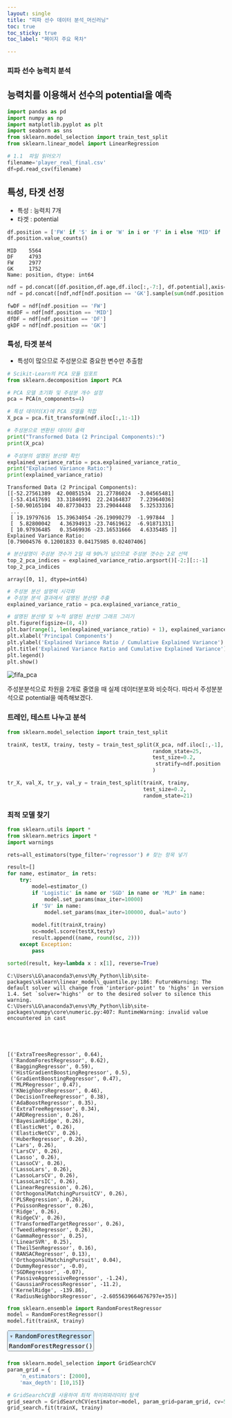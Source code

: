 ```yaml
--- 
layout: single
title: "피파 선수 데이터 분석_머신러닝"
toc: true
toc_sticky: true
toc_label: "페이지 주요 목차"

---
```


### 피파 선수 능력치 분석
## 능력치를 이용해서 선수의 potential을 예측 

```python
import pandas as pd 
import numpy as np 
import matplotlib.pyplot as plt 
import seaborn as sns
from sklearn.model_selection import train_test_split
from sklearn.linear_model import LinearRegression
```


```python
# 1.1  파일 읽어오기
filename='player_real_final.csv'
df=pd.read_csv(filename)
```

## 특성, 타겟 선정
- 특성 : 능력치 7개
- 타겟 : potential


```python
df.position = ['FW' if 'S' in i or 'W' in i or 'F' in i else 'MID' if 'M' in i else 'DF' if 'B' in i else 'GK'  for i in df.position]
df.position.value_counts()
```




    MID    5564
    DF     4793
    FW     2977
    GK     1752
    Name: position, dtype: int64




```python
ndf = pd.concat([df.position,df.age,df.iloc[:,-7:], df.potential],axis=1)
ndf = pd.concat([ndf,ndf[ndf.position == 'GK'].sample(sum(ndf.position == 'MID')-2000, replace =True),ndf[ndf.position=='FW']],axis=0)
```


```python
fwDF = ndf[ndf.position == 'FW']
midDF = ndf[ndf.position == 'MID']
dfDF = ndf[ndf.position == 'DF']
gkDF = ndf[ndf.position == 'GK']
```

### 특성, 타겟 분석
- 특성이 많으므로 주성분으로 중요한 변수만 추출함


```python
# Scikit-Learn의 PCA 모듈 임포트
from sklearn.decomposition import PCA

# PCA 모델 초기화 및 주성분 개수 설정
pca = PCA(n_components=4)

# 특성 데이터(X)에 PCA 모델을 적합
X_pca = pca.fit_transform(ndf.iloc[:,1:-1])

# 주성분으로 변환된 데이터 출력
print("Transformed Data (2 Principal Components):")
print(X_pca)

# 주성분의 설명된 분산량 확인
explained_variance_ratio = pca.explained_variance_ratio_
print("Explained Variance Ratio:")
print(explained_variance_ratio)
```

    Transformed Data (2 Principal Components):
    [[-52.27561389  42.00851534  21.27786024  -3.04565481]
     [-53.41417691  33.31846991  22.24164837   7.23964036]
     [-50.90165104  40.87730433  23.29044448   5.32533316]
     ...
     [ 19.19797616  15.39634054 -26.19090279  -1.997844  ]
     [  5.82800042   4.36394913 -23.74619612  -6.91871331]
     [ 10.97936485   0.35469936 -23.16531666   4.6335485 ]]
    Explained Variance Ratio:
    [0.79004576 0.12001833 0.04175985 0.02407406]
    


```python
# 분산설명이 주성분 갯수가 2일 때 90%가 넘으므로 주성분 갯수는 2로 선택
top_2_pca_indices = explained_variance_ratio.argsort()[-2:][::-1]
top_2_pca_indices
```




    array([0, 1], dtype=int64)




```python
# 주성분 분산 설명력 시각화
# 주성분 분석 결과에서 설명된 분산량 추출
explained_variance_ratio = pca.explained_variance_ratio_

# 설명된 분산량 및 누적 설명된 분산량 그래프 그리기
plt.figure(figsize=(8, 4))
plt.bar(range(1, len(explained_variance_ratio) + 1), explained_variance_ratio, alpha=0.7, align='center', label='Explained Variance Ratio', color='b')
plt.xlabel('Principal Components')
plt.ylabel('Explained Variance Ratio / Cumulative Explained Variance')
plt.title('Explained Variance Ratio and Cumulative Explained Variance')
plt.legend()
plt.show()
```


    
![fifa_pca](https://github.com/2Seungsu/AI-BigData_curriculum/assets/141051562/400124af-9f07-4058-9302-bfb88d7beaf2)

    


주성분분석으로 차원을 2개로 줄였을 때 실제 데이터분포와 비슷하다. 따라서 주성분분석으로 potential을 예측해보겠다.

### 트레인, 테스트 나누고 분석


```python
from sklearn.model_selection import train_test_split
```


```python
trainX, testX, trainy, testy = train_test_split(X_pca, ndf.iloc[:,-1],
                                               random_state=25,
                                               test_size=0.2,
                                                stratify=ndf.position
                                               )
```


```python
tr_X, val_X, tr_y, val_y = train_test_split(trainX, trainy, 
                                            test_size=0.2,
                                            random_state=21)
```

### 최적 모델 찾기


```python
from sklearn.utils import *
from sklearn.metrics import *
import warnings

rets=all_estimators(type_filter='regressor') # 찾는 항목 넣기

result=[]
for name, estimator_ in rets:
    try:
        model=estimator_()
        if 'Logistic' in name or 'SGD' in name or 'MLP' in name:
            model.set_params(max_iter=10000)
        if 'SV' in name:
            model.set_params(max_iter=100000, dual='auto')   
 
        model.fit(trainX,trainy)
        sc=model.score(testX,testy)
        result.append((name, round(sc, 2)))
    except Exception:
        pass

sorted(result, key=lambda x : x[1], reverse=True)
```

    C:\Users\LG\anaconda3\envs\My_Python\lib\site-packages\sklearn\linear_model\_quantile.py:186: FutureWarning: The default solver will change from 'interior-point' to 'highs' in version 1.4. Set `solver='highs'` or to the desired solver to silence this warning.
    C:\Users\LG\anaconda3\envs\My_Python\lib\site-packages\numpy\core\numeric.py:407: RuntimeWarning: invalid value encountered in cast
    




    [('ExtraTreesRegressor', 0.64),
     ('RandomForestRegressor', 0.62),
     ('BaggingRegressor', 0.59),
     ('HistGradientBoostingRegressor', 0.5),
     ('GradientBoostingRegressor', 0.47),
     ('MLPRegressor', 0.47),
     ('KNeighborsRegressor', 0.46),
     ('DecisionTreeRegressor', 0.38),
     ('AdaBoostRegressor', 0.35),
     ('ExtraTreeRegressor', 0.34),
     ('ARDRegression', 0.26),
     ('BayesianRidge', 0.26),
     ('ElasticNet', 0.26),
     ('ElasticNetCV', 0.26),
     ('HuberRegressor', 0.26),
     ('Lars', 0.26),
     ('LarsCV', 0.26),
     ('Lasso', 0.26),
     ('LassoCV', 0.26),
     ('LassoLars', 0.26),
     ('LassoLarsCV', 0.26),
     ('LassoLarsIC', 0.26),
     ('LinearRegression', 0.26),
     ('OrthogonalMatchingPursuitCV', 0.26),
     ('PLSRegression', 0.26),
     ('PoissonRegressor', 0.26),
     ('Ridge', 0.26),
     ('RidgeCV', 0.26),
     ('TransformedTargetRegressor', 0.26),
     ('TweedieRegressor', 0.26),
     ('GammaRegressor', 0.25),
     ('LinearSVR', 0.25),
     ('TheilSenRegressor', 0.16),
     ('RANSACRegressor', 0.13),
     ('OrthogonalMatchingPursuit', 0.04),
     ('DummyRegressor', -0.0),
     ('SGDRegressor', -0.07),
     ('PassiveAggressiveRegressor', -1.24),
     ('GaussianProcessRegressor', -11.2),
     ('KernelRidge', -139.86),
     ('RadiusNeighborsRegressor', -2.6055639664676797e+35)]




```python
from sklearn.ensemble import RandomForestRegressor
model = RandomForestRegressor()
model.fit(trainX, trainy)
```




<style>#sk-container-id-4 {color: black;}#sk-container-id-4 pre{padding: 0;}#sk-container-id-4 div.sk-toggleable {background-color: white;}#sk-container-id-4 label.sk-toggleable__label {cursor: pointer;display: block;width: 100%;margin-bottom: 0;padding: 0.3em;box-sizing: border-box;text-align: center;}#sk-container-id-4 label.sk-toggleable__label-arrow:before {content: "▸";float: left;margin-right: 0.25em;color: #696969;}#sk-container-id-4 label.sk-toggleable__label-arrow:hover:before {color: black;}#sk-container-id-4 div.sk-estimator:hover label.sk-toggleable__label-arrow:before {color: black;}#sk-container-id-4 div.sk-toggleable__content {max-height: 0;max-width: 0;overflow: hidden;text-align: left;background-color: #f0f8ff;}#sk-container-id-4 div.sk-toggleable__content pre {margin: 0.2em;color: black;border-radius: 0.25em;background-color: #f0f8ff;}#sk-container-id-4 input.sk-toggleable__control:checked~div.sk-toggleable__content {max-height: 200px;max-width: 100%;overflow: auto;}#sk-container-id-4 input.sk-toggleable__control:checked~label.sk-toggleable__label-arrow:before {content: "▾";}#sk-container-id-4 div.sk-estimator input.sk-toggleable__control:checked~label.sk-toggleable__label {background-color: #d4ebff;}#sk-container-id-4 div.sk-label input.sk-toggleable__control:checked~label.sk-toggleable__label {background-color: #d4ebff;}#sk-container-id-4 input.sk-hidden--visually {border: 0;clip: rect(1px 1px 1px 1px);clip: rect(1px, 1px, 1px, 1px);height: 1px;margin: -1px;overflow: hidden;padding: 0;position: absolute;width: 1px;}#sk-container-id-4 div.sk-estimator {font-family: monospace;background-color: #f0f8ff;border: 1px dotted black;border-radius: 0.25em;box-sizing: border-box;margin-bottom: 0.5em;}#sk-container-id-4 div.sk-estimator:hover {background-color: #d4ebff;}#sk-container-id-4 div.sk-parallel-item::after {content: "";width: 100%;border-bottom: 1px solid gray;flex-grow: 1;}#sk-container-id-4 div.sk-label:hover label.sk-toggleable__label {background-color: #d4ebff;}#sk-container-id-4 div.sk-serial::before {content: "";position: absolute;border-left: 1px solid gray;box-sizing: border-box;top: 0;bottom: 0;left: 50%;z-index: 0;}#sk-container-id-4 div.sk-serial {display: flex;flex-direction: column;align-items: center;background-color: white;padding-right: 0.2em;padding-left: 0.2em;position: relative;}#sk-container-id-4 div.sk-item {position: relative;z-index: 1;}#sk-container-id-4 div.sk-parallel {display: flex;align-items: stretch;justify-content: center;background-color: white;position: relative;}#sk-container-id-4 div.sk-item::before, #sk-container-id-4 div.sk-parallel-item::before {content: "";position: absolute;border-left: 1px solid gray;box-sizing: border-box;top: 0;bottom: 0;left: 50%;z-index: -1;}#sk-container-id-4 div.sk-parallel-item {display: flex;flex-direction: column;z-index: 1;position: relative;background-color: white;}#sk-container-id-4 div.sk-parallel-item:first-child::after {align-self: flex-end;width: 50%;}#sk-container-id-4 div.sk-parallel-item:last-child::after {align-self: flex-start;width: 50%;}#sk-container-id-4 div.sk-parallel-item:only-child::after {width: 0;}#sk-container-id-4 div.sk-dashed-wrapped {border: 1px dashed gray;margin: 0 0.4em 0.5em 0.4em;box-sizing: border-box;padding-bottom: 0.4em;background-color: white;}#sk-container-id-4 div.sk-label label {font-family: monospace;font-weight: bold;display: inline-block;line-height: 1.2em;}#sk-container-id-4 div.sk-label-container {text-align: center;}#sk-container-id-4 div.sk-container {/* jupyter's `normalize.less` sets `[hidden] { display: none; }` but bootstrap.min.css set `[hidden] { display: none !important; }` so we also need the `!important` here to be able to override the default hidden behavior on the sphinx rendered scikit-learn.org. See: https://github.com/scikit-learn/scikit-learn/issues/21755 */display: inline-block !important;position: relative;}#sk-container-id-4 div.sk-text-repr-fallback {display: none;}</style><div id="sk-container-id-4" class="sk-top-container"><div class="sk-text-repr-fallback"><pre>RandomForestRegressor()</pre><b>In a Jupyter environment, please rerun this cell to show the HTML representation or trust the notebook. <br />On GitHub, the HTML representation is unable to render, please try loading this page with nbviewer.org.</b></div><div class="sk-container" hidden><div class="sk-item"><div class="sk-estimator sk-toggleable"><input class="sk-toggleable__control sk-hidden--visually" id="sk-estimator-id-6" type="checkbox" checked><label for="sk-estimator-id-6" class="sk-toggleable__label sk-toggleable__label-arrow">RandomForestRegressor</label><div class="sk-toggleable__content"><pre>RandomForestRegressor()</pre></div></div></div></div></div>




```python
from sklearn.model_selection import GridSearchCV
param_grid = {
    'n_estimators': [2000],
    'max_depth': [10,15]} 

# GridSearchCV를 사용하여 최적 하이퍼파라미터 탐색
grid_search = GridSearchCV(estimator=model, param_grid=param_grid, cv=5, scoring='neg_mean_squared_error', n_jobs=-1)
grid_search.fit(trainX, trainy)
```




<style>#sk-container-id-2 {color: black;}#sk-container-id-2 pre{padding: 0;}#sk-container-id-2 div.sk-toggleable {background-color: white;}#sk-container-id-2 label.sk-toggleable__label {cursor: pointer;display: block;width: 100%;margin-bottom: 0;padding: 0.3em;box-sizing: border-box;text-align: center;}#sk-container-id-2 label.sk-toggleable__label-arrow:before {content: "▸";float: left;margin-right: 0.25em;color: #696969;}#sk-container-id-2 label.sk-toggleable__label-arrow:hover:before {color: black;}#sk-container-id-2 div.sk-estimator:hover label.sk-toggleable__label-arrow:before {color: black;}#sk-container-id-2 div.sk-toggleable__content {max-height: 0;max-width: 0;overflow: hidden;text-align: left;background-color: #f0f8ff;}#sk-container-id-2 div.sk-toggleable__content pre {margin: 0.2em;color: black;border-radius: 0.25em;background-color: #f0f8ff;}#sk-container-id-2 input.sk-toggleable__control:checked~div.sk-toggleable__content {max-height: 200px;max-width: 100%;overflow: auto;}#sk-container-id-2 input.sk-toggleable__control:checked~label.sk-toggleable__label-arrow:before {content: "▾";}#sk-container-id-2 div.sk-estimator input.sk-toggleable__control:checked~label.sk-toggleable__label {background-color: #d4ebff;}#sk-container-id-2 div.sk-label input.sk-toggleable__control:checked~label.sk-toggleable__label {background-color: #d4ebff;}#sk-container-id-2 input.sk-hidden--visually {border: 0;clip: rect(1px 1px 1px 1px);clip: rect(1px, 1px, 1px, 1px);height: 1px;margin: -1px;overflow: hidden;padding: 0;position: absolute;width: 1px;}#sk-container-id-2 div.sk-estimator {font-family: monospace;background-color: #f0f8ff;border: 1px dotted black;border-radius: 0.25em;box-sizing: border-box;margin-bottom: 0.5em;}#sk-container-id-2 div.sk-estimator:hover {background-color: #d4ebff;}#sk-container-id-2 div.sk-parallel-item::after {content: "";width: 100%;border-bottom: 1px solid gray;flex-grow: 1;}#sk-container-id-2 div.sk-label:hover label.sk-toggleable__label {background-color: #d4ebff;}#sk-container-id-2 div.sk-serial::before {content: "";position: absolute;border-left: 1px solid gray;box-sizing: border-box;top: 0;bottom: 0;left: 50%;z-index: 0;}#sk-container-id-2 div.sk-serial {display: flex;flex-direction: column;align-items: center;background-color: white;padding-right: 0.2em;padding-left: 0.2em;position: relative;}#sk-container-id-2 div.sk-item {position: relative;z-index: 1;}#sk-container-id-2 div.sk-parallel {display: flex;align-items: stretch;justify-content: center;background-color: white;position: relative;}#sk-container-id-2 div.sk-item::before, #sk-container-id-2 div.sk-parallel-item::before {content: "";position: absolute;border-left: 1px solid gray;box-sizing: border-box;top: 0;bottom: 0;left: 50%;z-index: -1;}#sk-container-id-2 div.sk-parallel-item {display: flex;flex-direction: column;z-index: 1;position: relative;background-color: white;}#sk-container-id-2 div.sk-parallel-item:first-child::after {align-self: flex-end;width: 50%;}#sk-container-id-2 div.sk-parallel-item:last-child::after {align-self: flex-start;width: 50%;}#sk-container-id-2 div.sk-parallel-item:only-child::after {width: 0;}#sk-container-id-2 div.sk-dashed-wrapped {border: 1px dashed gray;margin: 0 0.4em 0.5em 0.4em;box-sizing: border-box;padding-bottom: 0.4em;background-color: white;}#sk-container-id-2 div.sk-label label {font-family: monospace;font-weight: bold;display: inline-block;line-height: 1.2em;}#sk-container-id-2 div.sk-label-container {text-align: center;}#sk-container-id-2 div.sk-container {/* jupyter's `normalize.less` sets `[hidden] { display: none; }` but bootstrap.min.css set `[hidden] { display: none !important; }` so we also need the `!important` here to be able to override the default hidden behavior on the sphinx rendered scikit-learn.org. See: https://github.com/scikit-learn/scikit-learn/issues/21755 */display: inline-block !important;position: relative;}#sk-container-id-2 div.sk-text-repr-fallback {display: none;}</style><div id="sk-container-id-2" class="sk-top-container"><div class="sk-text-repr-fallback"><pre>GridSearchCV(cv=5, estimator=RandomForestRegressor(), n_jobs=-1,
             param_grid={&#x27;max_depth&#x27;: [10, 15], &#x27;n_estimators&#x27;: [2000]},
             scoring=&#x27;neg_mean_squared_error&#x27;)</pre><b>In a Jupyter environment, please rerun this cell to show the HTML representation or trust the notebook. <br />On GitHub, the HTML representation is unable to render, please try loading this page with nbviewer.org.</b></div><div class="sk-container" hidden><div class="sk-item sk-dashed-wrapped"><div class="sk-label-container"><div class="sk-label sk-toggleable"><input class="sk-toggleable__control sk-hidden--visually" id="sk-estimator-id-2" type="checkbox" ><label for="sk-estimator-id-2" class="sk-toggleable__label sk-toggleable__label-arrow">GridSearchCV</label><div class="sk-toggleable__content"><pre>GridSearchCV(cv=5, estimator=RandomForestRegressor(), n_jobs=-1,
             param_grid={&#x27;max_depth&#x27;: [10, 15], &#x27;n_estimators&#x27;: [2000]},
             scoring=&#x27;neg_mean_squared_error&#x27;)</pre></div></div></div><div class="sk-parallel"><div class="sk-parallel-item"><div class="sk-item"><div class="sk-label-container"><div class="sk-label sk-toggleable"><input class="sk-toggleable__control sk-hidden--visually" id="sk-estimator-id-3" type="checkbox" ><label for="sk-estimator-id-3" class="sk-toggleable__label sk-toggleable__label-arrow">estimator: RandomForestRegressor</label><div class="sk-toggleable__content"><pre>RandomForestRegressor()</pre></div></div></div><div class="sk-serial"><div class="sk-item"><div class="sk-estimator sk-toggleable"><input class="sk-toggleable__control sk-hidden--visually" id="sk-estimator-id-4" type="checkbox" ><label for="sk-estimator-id-4" class="sk-toggleable__label sk-toggleable__label-arrow">RandomForestRegressor</label><div class="sk-toggleable__content"><pre>RandomForestRegressor()</pre></div></div></div></div></div></div></div></div></div></div>




```python
model = grid_search.best_estimator_
model
```




<style>#sk-container-id-3 {color: black;}#sk-container-id-3 pre{padding: 0;}#sk-container-id-3 div.sk-toggleable {background-color: white;}#sk-container-id-3 label.sk-toggleable__label {cursor: pointer;display: block;width: 100%;margin-bottom: 0;padding: 0.3em;box-sizing: border-box;text-align: center;}#sk-container-id-3 label.sk-toggleable__label-arrow:before {content: "▸";float: left;margin-right: 0.25em;color: #696969;}#sk-container-id-3 label.sk-toggleable__label-arrow:hover:before {color: black;}#sk-container-id-3 div.sk-estimator:hover label.sk-toggleable__label-arrow:before {color: black;}#sk-container-id-3 div.sk-toggleable__content {max-height: 0;max-width: 0;overflow: hidden;text-align: left;background-color: #f0f8ff;}#sk-container-id-3 div.sk-toggleable__content pre {margin: 0.2em;color: black;border-radius: 0.25em;background-color: #f0f8ff;}#sk-container-id-3 input.sk-toggleable__control:checked~div.sk-toggleable__content {max-height: 200px;max-width: 100%;overflow: auto;}#sk-container-id-3 input.sk-toggleable__control:checked~label.sk-toggleable__label-arrow:before {content: "▾";}#sk-container-id-3 div.sk-estimator input.sk-toggleable__control:checked~label.sk-toggleable__label {background-color: #d4ebff;}#sk-container-id-3 div.sk-label input.sk-toggleable__control:checked~label.sk-toggleable__label {background-color: #d4ebff;}#sk-container-id-3 input.sk-hidden--visually {border: 0;clip: rect(1px 1px 1px 1px);clip: rect(1px, 1px, 1px, 1px);height: 1px;margin: -1px;overflow: hidden;padding: 0;position: absolute;width: 1px;}#sk-container-id-3 div.sk-estimator {font-family: monospace;background-color: #f0f8ff;border: 1px dotted black;border-radius: 0.25em;box-sizing: border-box;margin-bottom: 0.5em;}#sk-container-id-3 div.sk-estimator:hover {background-color: #d4ebff;}#sk-container-id-3 div.sk-parallel-item::after {content: "";width: 100%;border-bottom: 1px solid gray;flex-grow: 1;}#sk-container-id-3 div.sk-label:hover label.sk-toggleable__label {background-color: #d4ebff;}#sk-container-id-3 div.sk-serial::before {content: "";position: absolute;border-left: 1px solid gray;box-sizing: border-box;top: 0;bottom: 0;left: 50%;z-index: 0;}#sk-container-id-3 div.sk-serial {display: flex;flex-direction: column;align-items: center;background-color: white;padding-right: 0.2em;padding-left: 0.2em;position: relative;}#sk-container-id-3 div.sk-item {position: relative;z-index: 1;}#sk-container-id-3 div.sk-parallel {display: flex;align-items: stretch;justify-content: center;background-color: white;position: relative;}#sk-container-id-3 div.sk-item::before, #sk-container-id-3 div.sk-parallel-item::before {content: "";position: absolute;border-left: 1px solid gray;box-sizing: border-box;top: 0;bottom: 0;left: 50%;z-index: -1;}#sk-container-id-3 div.sk-parallel-item {display: flex;flex-direction: column;z-index: 1;position: relative;background-color: white;}#sk-container-id-3 div.sk-parallel-item:first-child::after {align-self: flex-end;width: 50%;}#sk-container-id-3 div.sk-parallel-item:last-child::after {align-self: flex-start;width: 50%;}#sk-container-id-3 div.sk-parallel-item:only-child::after {width: 0;}#sk-container-id-3 div.sk-dashed-wrapped {border: 1px dashed gray;margin: 0 0.4em 0.5em 0.4em;box-sizing: border-box;padding-bottom: 0.4em;background-color: white;}#sk-container-id-3 div.sk-label label {font-family: monospace;font-weight: bold;display: inline-block;line-height: 1.2em;}#sk-container-id-3 div.sk-label-container {text-align: center;}#sk-container-id-3 div.sk-container {/* jupyter's `normalize.less` sets `[hidden] { display: none; }` but bootstrap.min.css set `[hidden] { display: none !important; }` so we also need the `!important` here to be able to override the default hidden behavior on the sphinx rendered scikit-learn.org. See: https://github.com/scikit-learn/scikit-learn/issues/21755 */display: inline-block !important;position: relative;}#sk-container-id-3 div.sk-text-repr-fallback {display: none;}</style><div id="sk-container-id-3" class="sk-top-container"><div class="sk-text-repr-fallback"><pre>RandomForestRegressor(max_depth=15, n_estimators=2000)</pre><b>In a Jupyter environment, please rerun this cell to show the HTML representation or trust the notebook. <br />On GitHub, the HTML representation is unable to render, please try loading this page with nbviewer.org.</b></div><div class="sk-container" hidden><div class="sk-item"><div class="sk-estimator sk-toggleable"><input class="sk-toggleable__control sk-hidden--visually" id="sk-estimator-id-5" type="checkbox" checked><label for="sk-estimator-id-5" class="sk-toggleable__label sk-toggleable__label-arrow">RandomForestRegressor</label><div class="sk-toggleable__content"><pre>RandomForestRegressor(max_depth=15, n_estimators=2000)</pre></div></div></div></div></div>




```python
model.score(trainX,trainy)
```




    0.9635961845705545




```python
model.score(testX,testy)
```




    0.7395502307315759




```python
model.score(tr_X,tr_y)
```




    0.9632229395236702




```python
model.score(val_X,val_y)
```




    0.9650275954043641




```python
from sklearn.metrics import *
mean_squared_error(tr_y,model.predict(tr_X))
```




    1.349084176300578



정확도는 높게 나오진 않았지만 mse가 작으므로 이모델을 사용한다.

### 모델로 예측값 생성 및 저장


```python
pre_pcaX=pca.fit_transform(df.iloc[:,-7:])
pre_y=model.predict(pre_pcaX)
```


```python
potentialDF = pd.DataFrame(pre_y)
potentialDF.columns = ["overall_predict"]
potentialDF.to_csv('potential_predict_age.csv',index=False)
```
